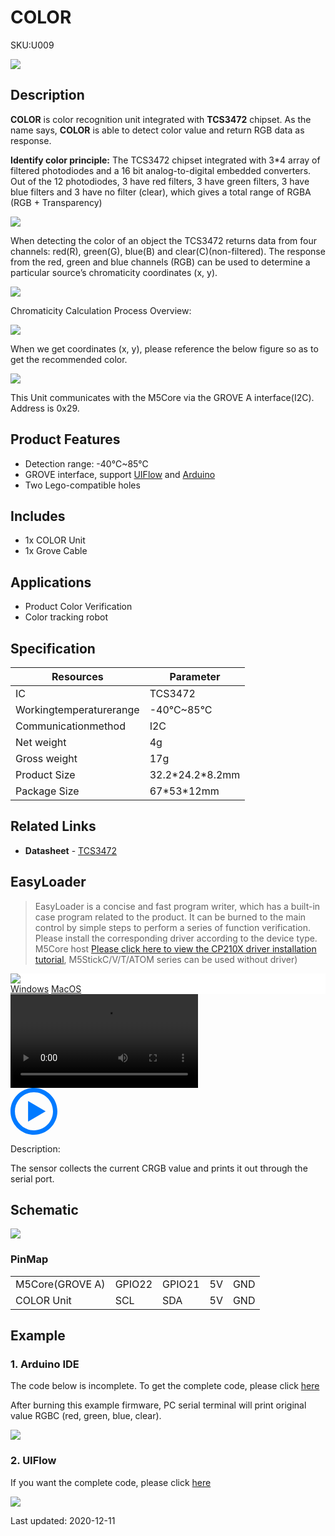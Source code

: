 # COLOR

<el-tag effect="plain">SKU:U009</el-tag>

<div class="product_pic"><img src="assets/img/product_pics/unit/color/unit_color_01.webp"></div>

## Description

**COLOR** is color recognition unit integrated with **TCS3472** chipset. As the name says, **COLOR** is able to detect color value and return RGB data as response.

**Identify color principle:**
The TCS3472 chipset integrated with 3*4 array of filtered photodiodes and a 16 bit analog-to-digital embedded converters. Out of the 12 photodiodes, 3 have red filters, 3 have green filters, 3 have blue filters and 3 have no filter (clear), which gives a total range of RGBA (RGB + Transparency)

<img src="assets/img/product_pics/unit/color/unit_color_07.webp">

When detecting the color of an object the TCS3472 returns data from four channels: red(R), green(G), blue(B) and clear(C)(non-filtered). The response from the red, green and blue channels (RGB) can be used to determine a particular source’s chromaticity coordinates (x, y).

<img src="assets/img/product_pics/unit/color/unit_color_04.webp">

Chromaticity Calculation Process Overview:

<img src="assets/img/product_pics/unit/color/unit_color_05.webp">

When we get coordinates (x, y), please reference the below figure so as to get the recommended color.

<img src="assets/img/product_pics/unit/color/unit_color_06.webp">

This Unit communicates with the M5Core via the GROVE A interface(I2C). Address is 0x29.

## Product Features

- Detection range: -40℃~85℃
- GROVE interface, support [UIFlow](http://flow.m5stack.com) and [Arduino](http://www.arduino.cc)
- Two Lego-compatible holes

## Includes

- 1x COLOR Unit
- 1x Grove Cable

## Applications

- Product Color Verification
- Color tracking robot


## Specification

<table class="table-1">
    <thead>
        <tr>
            <th>Resources</th>
            <th>Parameter</th>
        </tr>
    </thead>
    <tbody>
        <tr>
            <td>IC</td>
            <td>TCS3472</td>
        </tr>
        <tr>
            <td>Workingtemperaturerange</td>
            <td>-40°C~85°C</td>
        </tr>
        <tr>
            <td>Communicationmethod</td>
            <td>I2C</td>
        </tr>
        <tr>
            <td>Net weight</td>
            <td>4g</td>
        </tr>
        <tr>
            <td>Gross weight</td>
            <td>17g</td>
        </tr>
        <tr>
            <td>Product Size</td>
            <td>32.2*24.2*8.2mm</td>
        </tr>
        <tr>
            <td>Package Size</td>
            <td>67*53*12mm</td>
        </tr>
    </tbody>
</table>


## Related Links

-  **Datasheet** - [TCS3472](https://m5stack.oss-cn-shenzhen.aliyuncs.com/resource/docs/datasheet/unit/TCS3472_en.pdf)

## EasyLoader

>EasyLoader is a concise and fast program writer, which has a built-in case program related to the product. It can be burned to the main control by simple steps to perform a series of function verification. Please install the corresponding driver according to the device type. M5Core host [Please click here to view the CP210X driver installation tutorial](en/arduino/arduino_development), M5StickC/V/T/ATOM series can be used without driver)

<div class="easyloader-box">
    <div style="background-color:white;">
        <div><img src="https://m5stack.oss-cn-shenzhen.aliyuncs.com/image/easyloader_intro.webp"></div>
        <div class="easyloader-btn">
            <a href="https://m5stack.oss-cn-shenzhen.aliyuncs.com/EasyLoader/Windows/UNIT/For%20M5Core/EasyLoader_Color_UNIT_With_M5Core.exe">Windows</a>
            <a href="https://m5stack.oss-cn-shenzhen.aliyuncs.com/EasyLoader/MacOS/UNIT/EasyLoader_Color_UNIT_With_M5Core.dmg">MacOS</a>
            <!-- <a>Linux</a>
            <a>MacOS</a> -->
        </div>
    </div>
    <div>
        <video id="example_video" controls>
            <source src="https://m5stack.oss-cn-shenzhen.aliyuncs.com/video/Product_example_video/Unit/Color_UNIT.mp4" type="video/mp4">
        </video>
        <div class="easyloader-mask">
        <a>
            <svg id="play-btn" t="1583228776634" class="icon" viewBox="0 0 1024 1024" version="1.1" xmlns="http://www.w3.org/2000/svg" p-id="4152" width="75" height="75"><path d="M512 0C229.216 0 0 229.216 0 512s229.216 512 512 512 512-229.216 512-512S794.784 0 512 0z m0 928C282.24 928 96 741.76 96 512S282.24 96 512 96s416 186.24 416 416-186.24 416-416 416zM384 288l384 224-384 224z" p-id="4153" fill="#007aff"></path></svg></a>
            <p>Description:</p>
            <p>The sensor collects the current CRGB value and prints it out through the serial port.</p>
        </div>
    </div>
</div>

## Schematic

<img src="assets/img/product_pics/unit/color_sch.JPG">

### PinMap

<table>
 <tr><td>M5Core(GROVE A)</td><td>GPIO22</td><td>GPIO21</td><td>5V</td><td>GND</td></tr>
 <tr><td>COLOR Unit</td><td>SCL</td><td>SDA</td><td>5V</td><td>GND</td></tr>
</table>

## Example

### 1. Arduino IDE

The code below is incomplete. To get the complete code, please click [here](https://github.com/m5stack/M5Stack/tree/master/examples/Unit/COLOR_TCS3472)

After burning this example firmware, PC serial terminal will print original value RGBC (red, green, blue, clear).

<img src="assets/img/product_pics/unit/unit_example/COLOR/example_unit_color_result_01.webp">

### 2. UIFlow

If you want the complete code, please click [here](https://github.com/m5stack/M5-ProductExampleCodes/tree/master/Unit/COLOR/UIFlow)

<img src="assets/img/product_pics/unit/color/color.webp">

<el-divider content-position="right">Last updated: 2020-12-11</el-divider>

<script>

   var purchase_link = 'https://m5stack.com/collections/m5-unit/products/color-unit';

   anchor_search(purchase_link);
   scrollFunc();

</script>
